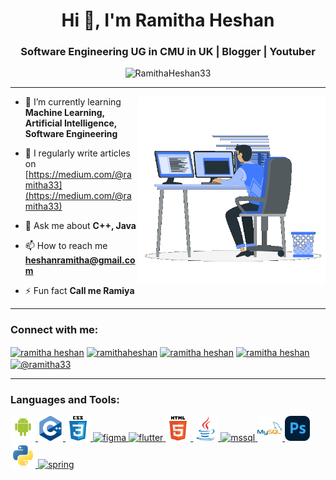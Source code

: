 <h1 align="center">Hi 👋, I'm Ramitha Heshan</h1> 
<h3 align="center">Software Engineering UG in CMU in UK | Blogger | Youtuber</h3>

<p align="center"> <img src="https://komarev.com/ghpvc/?username=RamithaHeshan33&label=Profile%20views&color=0e75b6&style=flat" alt="RamithaHeshan33" /> </p>

---
<a target="_blank" align="center">
  <img align="right" top="500" height="300" width="300" alt="GIF" src="https://github.com/RamithaHeshan33/RamithaHeshan33/blob/main/Right_Side.gif">
</a>

- 🌱 I’m currently learning **Machine Learning, Artificial Intelligence, Software Engineering**

<!--- - 👨‍💻 All of my projects are available at [https://ramh.rf.gd](https://ramh.rf.gd) -->

- 📝 I regularly write articles on [https://medium.com/@ramitha33](https://medium.com/@ramitha33)

- 💬 Ask me about **C++, Java**

- 📫 How to reach me **heshanramitha@gmail.com**

- ⚡ Fun fact **Call me Ramiya**

---

<h3 align="left">Connect with me:</h3>
<p align="left">
<a href="https://www.linkedin.com/in/ramitha-heshan-9872502a7/" target="blank"><img align="center" src="https://raw.githubusercontent.com/rahuldkjain/github-profile-readme-generator/master/src/images/icons/Social/linked-in-alt.svg" alt="ramitha heshan" height="30" width="40" /></a>
<a href="https://kaggle.com/ramithaheshan" target="blank"><img align="center" src="https://raw.githubusercontent.com/rahuldkjain/github-profile-readme-generator/master/src/images/icons/Social/kaggle.svg" alt="ramithaheshan" height="30" width="40" /></a>
<a href="https://www.facebook.com/ramitha.heshan.1" target="blank"><img align="center" src="https://raw.githubusercontent.com/rahuldkjain/github-profile-readme-generator/master/src/images/icons/Social/facebook.svg" alt="ramitha heshan" height="30" width="40" /></a>
<a href="https://instagram.com/ramitha heshan" target="blank"><img align="center" src="https://raw.githubusercontent.com/rahuldkjain/github-profile-readme-generator/master/src/images/icons/Social/instagram.svg" alt="ramitha heshan" height="30" width="40" /></a>
<a href="https://medium.com/@ramitha33" target="blank"><img align="center" src="https://raw.githubusercontent.com/rahuldkjain/github-profile-readme-generator/master/src/images/icons/Social/medium.svg" alt="@ramitha33" height="30" width="40" /></a>
</p>

---

<h3 align="left">Languages and Tools:</h3>
<p align="left"> <a href="https://developer.android.com" target="_blank" rel="noreferrer"> <img src="https://raw.githubusercontent.com/devicons/devicon/master/icons/android/android-original-wordmark.svg" alt="android" width="40" height="40"/> </a> <a href="https://www.w3schools.com/cpp/" target="_blank" rel="noreferrer"> <img src="https://raw.githubusercontent.com/devicons/devicon/master/icons/cplusplus/cplusplus-original.svg" alt="cplusplus" width="40" height="40"/> </a> <a href="https://www.w3schools.com/css/" target="_blank" rel="noreferrer"> <img src="https://raw.githubusercontent.com/devicons/devicon/master/icons/css3/css3-original-wordmark.svg" alt="css3" width="40" height="40"/> </a> <a href="https://www.figma.com/" target="_blank" rel="noreferrer"> <img src="https://www.vectorlogo.zone/logos/figma/figma-icon.svg" alt="figma" width="40" height="40"/> </a> <a href="https://flutter.dev" target="_blank" rel="noreferrer"> <img src="https://www.vectorlogo.zone/logos/flutterio/flutterio-icon.svg" alt="flutter" width="40" height="40"/> </a> <a href="https://www.w3.org/html/" target="_blank" rel="noreferrer"> <img src="https://raw.githubusercontent.com/devicons/devicon/master/icons/html5/html5-original-wordmark.svg" alt="html5" width="40" height="40"/> </a> <a href="https://www.java.com" target="_blank" rel="noreferrer"> <img src="https://raw.githubusercontent.com/devicons/devicon/master/icons/java/java-original.svg" alt="java" width="40" height="40"/> </a> <a href="https://www.microsoft.com/en-us/sql-server" target="_blank" rel="noreferrer"> <img src="https://www.svgrepo.com/show/303229/microsoft-sql-server-logo.svg" alt="mssql" width="40" height="40"/> </a> <a href="https://www.mysql.com/" target="_blank" rel="noreferrer"> <img src="https://raw.githubusercontent.com/devicons/devicon/master/icons/mysql/mysql-original-wordmark.svg" alt="mysql" width="40" height="40"/> </a> <a href=https://github.com/tandpfun/skill-icons/blob/main/icons/Photoshop.svg> <img src="https://github.com/tandpfun/skill-icons/blob/main/icons/Photoshop.svg" alt="photoshop" width="40" height="40"/> </a> <a href="https://www.python.org" target="_blank" rel="noreferrer"> <img src="https://raw.githubusercontent.com/devicons/devicon/master/icons/python/python-original.svg" alt="python" width="40" height="40"/> </a> <a href="https://spring.io/" target="_blank" rel="noreferrer"> <img src="https://www.vectorlogo.zone/logos/springio/springio-icon.svg" alt="spring" width="40" height="40"/> </a> </p>

<!-- ### 📊 GitHub Stats:
![](https://github-readme-stats.vercel.app/api?username=RamithaHeshan33&theme=dark&hide_border=false&include_all_commits=false&count_private=false)<br/>
![](https://github-readme-streak-stats.herokuapp.com/?user=RamithaHeshan33&theme=dark&hide_border=false)<br/>
![](https://github-readme-stats.vercel.app/api/top-langs/?username=RamithaHeshan33&theme=dark&hide_border=false&include_all_commits=false&count_private=false&layout=compact) -->

<!-- Trophies -->
<!--#
<p align="center">
   <i><b>TROPHIES</b></i>
</p>
<p align="center" title="Ramitha Heshan's Trophies">

<img width="90%" src="https://github-profile-trophy.vercel.app/?username=RamithaHeshan33&theme=darkhub"/> 
</p>
-->




